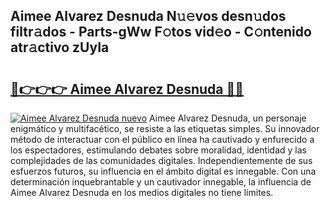 ## Aimee Alvarez Desnuda N𝚞𝚎vos desn𝚞dos filtr𝚊dos - Parts-gWw F𝚘tos vid𝚎o - C𝚘ntenido atr𝚊ctivo zUyIa

# <h2><a href="http://mbdv7q.tromn.icu/?c=Aimee+Alvarez+Desnuda">🔗👉👉👉 Aimee Alvarez Desnuda 🔗🔗</a></h2>

[![Aimee Alvarez Desnuda nuevo](https://i.imgur.com/pEAQMta.gif)](http://mbdv7q.tromn.icu/?c=Aimee+Alvarez+Desnuda)
Aimee Alvarez Desnuda, un personaje enigmático y multifacético, se resiste a las etiquetas simples. Su innovador método de interactuar con el público en línea ha cautivado y enfurecido a los espectadores, estimulando debates sobre moralidad, identidad y las complejidades de las comunidades digitales. Independientemente de sus esfuerzos futuros, su influencia en el ámbito digital es innegable. Con una determinación inquebrantable y un cautivador innegable, la influencia de Aimee Alvarez Desnuda en los medios digitales no tiene límites.
